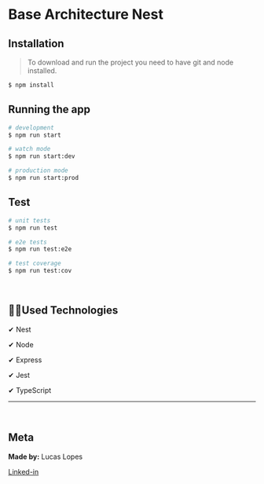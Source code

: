 # Base Architecture Nest

## Installation

> To download and run the project you need to have git and node installed.

```bash
$ npm install
```

## Running the app

```bash
# development
$ npm run start

# watch mode
$ npm run start:dev

# production mode
$ npm run start:prod
```

## Test

```bash
# unit tests
$ npm run test

# e2e tests
$ npm run test:e2e

# test coverage
$ npm run test:cov
```

<br>

## 👨‍💻Used Technologies

✔ Nest

✔ Node

✔ Express

✔ Jest

✔ TypeScript

---

<br/>

## Meta

**Made by:** Lucas Lopes

[Linked-in](https://www.linkedin.com/in/lucas-lopes-840965190/ 'My Linked-in')
